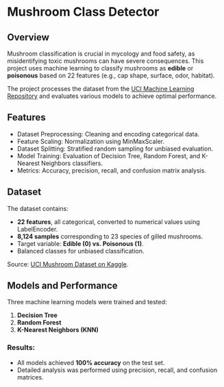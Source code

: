 # Mushroom Class Detector

## Overview
Mushroom classification is crucial in mycology and food safety, as misidentifying toxic mushrooms can have severe consequences. This project uses machine learning to classify mushrooms as **edible** or **poisonous** based on 22 features (e.g., cap shape, surface, odor, habitat). 

The project processes the dataset from the [UCI Machine Learning Repository](https://www.kaggle.com/datasets/uciml/mushroom-classification) and evaluates various models to achieve optimal performance.

## Features
- Dataset Preprocessing: Cleaning and encoding categorical data.
- Feature Scaling: Normalization using MinMaxScaler.
- Dataset Splitting: Stratified random sampling for unbiased evaluation.
- Model Training: Evaluation of Decision Tree, Random Forest, and K-Nearest Neighbors classifiers.
- Metrics: Accuracy, precision, recall, and confusion matrix analysis.

## Dataset
The dataset contains:
- **22 features**, all categorical, converted to numerical values using LabelEncoder.
- **8,124 samples** corresponding to 23 species of gilled mushrooms.
- Target variable: **Edible (0) vs. Poisonous (1)**.
- Balanced classes for unbiased classification.

Source: [UCI Mushroom Dataset on Kaggle](https://www.kaggle.com/datasets/uciml/mushroom-classification).

## Models and Performance
Three machine learning models were trained and tested:
1. **Decision Tree**
2. **Random Forest**
3. **K-Nearest Neighbors (KNN)**

### Results:
- All models achieved **100% accuracy** on the test set.
- Detailed analysis was performed using precision, recall, and confusion matrices.
